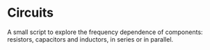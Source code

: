 # Circuits

A small script to explore the frequency dependence of components: resistors, capacitors and inductors, in series or in parallel.
